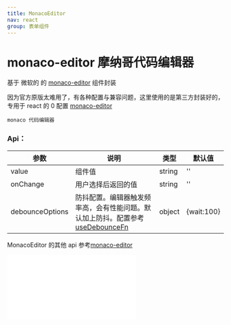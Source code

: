 ```yaml
---
title: MonacoEditor
nav: react
group: 表单组件
---
```


# monaco-editor 摩纳哥代码编辑器

基于 微软的 的 <a href="https://microsoft.github.io/monaco-editor/" target="_blank">monaco-editor</a> 组件封装

因为官方原版太难用了，有各种配置与兼容问题，这里使用的是第三方封装好的，专用于 react 的 0 配置 <a href="https://www.npmjs.com/package/@monaco-editor/react" target="_blank">monaco-editor</a>

<code src='./form/monaco-editor'>monaco 代码编辑器</code>

### Api：

| 参数            | 说明                                                                                                                                                          | 类型   | 默认值     |
| --------------- | ------------------------------------------------------------------------------------------------------------------------------------------------------------- | ------ | ---------- |
| value           | 组件值                                                                                                                                                        | string | ''         |
| onChange        | 用户选择后返回的值                                                                                                                                            | string | ''         |
| debounceOptions | 防抖配置。编辑器触发频率高，会有性能问题。默认加上防抖。配置参考<a href="https://ahooks.js.org/zh-CN/hooks/use-debounce-fn" target="_blank">useDebounceFn</a> | object | {wait:100} |

MonacoEditor 的其他 api 参考<a href="https://www.npmjs.com/package/@monaco-editor/react" target="_blank">monaco-editor</a>

<embed src="./index.md#L16-L20"></embed>
